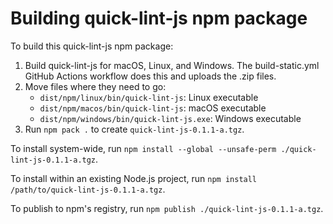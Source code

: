 # Building quick-lint-js npm package

To build this quick-lint-js npm package:

1. Build quick-lint-js for macOS, Linux, and Windows. The build-static.yml GitHub
   Actions workflow does this and uploads the .zip files.
2. Move files where they need to go:
   * `dist/npm/linux/bin/quick-lint-js`: Linux executable
   * `dist/npm/macos/bin/quick-lint-js`: macOS executable
   * `dist/npm/windows/bin/quick-lint-js.exe`: Windows executable
3. Run `npm pack .` to create `quick-lint-js-0.1.1-a.tgz`.

To install system-wide, run
`npm install --global --unsafe-perm ./quick-lint-js-0.1.1-a.tgz`.

To install within an existing Node.js project, run
`npm install /path/to/quick-lint-js-0.1.1-a.tgz`.

To publish to npm's registry, run `npm publish ./quick-lint-js-0.1.1-a.tgz`.
